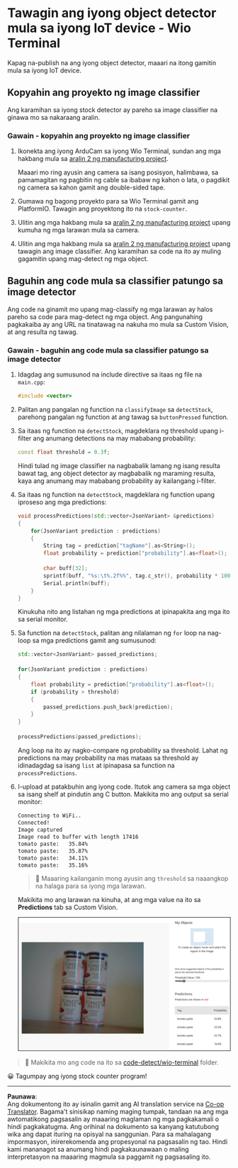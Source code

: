 <!--
CO_OP_TRANSLATOR_METADATA:
{
  "original_hash": "4cf1421420a6fab9ab4f2c391bd523b7",
  "translation_date": "2025-08-27T20:46:32+00:00",
  "source_file": "5-retail/lessons/2-check-stock-device/wio-terminal-object-detector.md",
  "language_code": "tl"
}
-->
# Tawagin ang iyong object detector mula sa iyong IoT device - Wio Terminal

Kapag na-publish na ang iyong object detector, maaari na itong gamitin mula sa iyong IoT device.

## Kopyahin ang proyekto ng image classifier

Ang karamihan sa iyong stock detector ay pareho sa image classifier na ginawa mo sa nakaraang aralin.

### Gawain - kopyahin ang proyekto ng image classifier

1. Ikonekta ang iyong ArduCam sa iyong Wio Terminal, sundan ang mga hakbang mula sa [aralin 2 ng manufacturing project](../../../4-manufacturing/lessons/2-check-fruit-from-device/wio-terminal-camera.md#task---connect-the-camera).

    Maaari mo ring ayusin ang camera sa isang posisyon, halimbawa, sa pamamagitan ng pagbitin ng cable sa ibabaw ng kahon o lata, o pagdikit ng camera sa kahon gamit ang double-sided tape.

1. Gumawa ng bagong proyekto para sa Wio Terminal gamit ang PlatformIO. Tawagin ang proyektong ito na `stock-counter`.

1. Ulitin ang mga hakbang mula sa [aralin 2 ng manufacturing project](../../../4-manufacturing/lessons/2-check-fruit-from-device/README.md#task---capture-an-image-using-an-iot-device) upang kumuha ng mga larawan mula sa camera.

1. Ulitin ang mga hakbang mula sa [aralin 2 ng manufacturing project](../../../4-manufacturing/lessons/2-check-fruit-from-device/README.md#task---classify-images-from-your-iot-device) upang tawagin ang image classifier. Ang karamihan sa code na ito ay muling gagamitin upang mag-detect ng mga object.

## Baguhin ang code mula sa classifier patungo sa image detector

Ang code na ginamit mo upang mag-classify ng mga larawan ay halos pareho sa code para mag-detect ng mga object. Ang pangunahing pagkakaiba ay ang URL na tinatawag na nakuha mo mula sa Custom Vision, at ang resulta ng tawag.

### Gawain - baguhin ang code mula sa classifier patungo sa image detector

1. Idagdag ang sumusunod na include directive sa itaas ng file na `main.cpp`:

    ```cpp
    #include <vector>
    ```

1. Palitan ang pangalan ng function na `classifyImage` sa `detectStock`, parehong pangalan ng function at ang tawag sa `buttonPressed` function.

1. Sa itaas ng function na `detectStock`, magdeklara ng threshold upang i-filter ang anumang detections na may mababang probability:

    ```cpp
    const float threshold = 0.3f;
    ```

    Hindi tulad ng image classifier na nagbabalik lamang ng isang resulta bawat tag, ang object detector ay magbabalik ng maraming resulta, kaya ang anumang may mababang probability ay kailangang i-filter.

1. Sa itaas ng function na `detectStock`, magdeklara ng function upang iproseso ang mga predictions:

    ```cpp
    void processPredictions(std::vector<JsonVariant> &predictions)
    {
        for(JsonVariant prediction : predictions)
        {
            String tag = prediction["tagName"].as<String>();
            float probability = prediction["probability"].as<float>();
    
            char buff[32];
            sprintf(buff, "%s:\t%.2f%%", tag.c_str(), probability * 100.0);
            Serial.println(buff);
        }
    }
    ```

    Kinukuha nito ang listahan ng mga predictions at ipinapakita ang mga ito sa serial monitor.

1. Sa function na `detectStock`, palitan ang nilalaman ng `for` loop na nag-loop sa mga predictions gamit ang sumusunod:

    ```cpp
    std::vector<JsonVariant> passed_predictions;

    for(JsonVariant prediction : predictions) 
    {
        float probability = prediction["probability"].as<float>();
        if (probability > threshold)
        {
            passed_predictions.push_back(prediction);
        }
    }

    processPredictions(passed_predictions);
    ```

    Ang loop na ito ay nagko-compare ng probability sa threshold. Lahat ng predictions na may probability na mas mataas sa threshold ay idinadagdag sa isang `list` at ipinapasa sa function na `processPredictions`.

1. I-upload at patakbuhin ang iyong code. Itutok ang camera sa mga object sa isang shelf at pindutin ang C button. Makikita mo ang output sa serial monitor:

    ```output
    Connecting to WiFi..
    Connected!
    Image captured
    Image read to buffer with length 17416
    tomato paste:   35.84%
    tomato paste:   35.87%
    tomato paste:   34.11%
    tomato paste:   35.16%
    ```

    > 💁 Maaaring kailanganin mong ayusin ang `threshold` sa naaangkop na halaga para sa iyong mga larawan.

    Makikita mo ang larawan na kinuha, at ang mga value na ito sa **Predictions** tab sa Custom Vision.

    ![4 na lata ng tomato paste sa isang shelf na may predictions para sa 4 na detections na 35.8%, 33.5%, 25.7% at 16.6%](../../../../../translated_images/custom-vision-stock-prediction.942266ab1bcca3410ecdf23643b9f5f570cfab2345235074e24c51f285777613.tl.png)

> 💁 Makikita mo ang code na ito sa [code-detect/wio-terminal](../../../../../5-retail/lessons/2-check-stock-device/code-detect/wio-terminal) folder.

😀 Tagumpay ang iyong stock counter program!

---

**Paunawa**:  
Ang dokumentong ito ay isinalin gamit ang AI translation service na [Co-op Translator](https://github.com/Azure/co-op-translator). Bagama't sinisikap naming maging tumpak, tandaan na ang mga awtomatikong pagsasalin ay maaaring maglaman ng mga pagkakamali o hindi pagkakatugma. Ang orihinal na dokumento sa kanyang katutubong wika ang dapat ituring na opisyal na sanggunian. Para sa mahalagang impormasyon, inirerekomenda ang propesyonal na pagsasalin ng tao. Hindi kami mananagot sa anumang hindi pagkakaunawaan o maling interpretasyon na maaaring magmula sa paggamit ng pagsasaling ito.